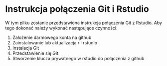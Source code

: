 # Instrukcja połączenia Git i Rstudio

W tym pliku zostanie przedstawiona instrukcja połączenia Git z Rstudio. Aby tego dokonać należy wykonać następujące czynności:

1.  Założenie darmowego konta na github
2.  Zainstalowanie lub aktualizacja r i rstudio
3.  instalacja Git
4.  Przedstawienie się Git
5.  Stworzenie klucza prywatnego w rstudio do połączenia z github
